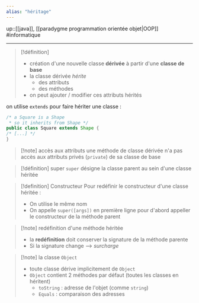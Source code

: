 ```yaml
---
alias: "héritage"
---
```

up::[[java]], [[paradygme programmation orientée objet|OOP]]
#informatique

----


> [!définition]
>  - création d'une nouvelle classe **dérivée** à partir d'une **classe de base**
>  - la classe dérivée _hérite_
>      - des attributs
>      - des méthodes
>  - on peut ajouter / modifier ces attributs hérités

on utilise `extends` pour faire hériter une classe :
```java
/* a Square is a Shape 
 * so it inherits from Shape */
public class Square extends Shape {
/* [...] */
}
```

> [!note] accès aux attributs
> une méthode de classe dérivée n'a pas accès aux attributs privés (`private`) de sa classe de base

> [!définition] super
> `super` désigne la classe parent au sein d'une classe héritée

> [!definition] Constructeur 
> Pour redéfinir le constructeur d'une classe héritée :
>  - On utilise le même nom
>  - On appelle `super([args])` en première ligne pour d'abord appeller le constructeur de la méthode parent

> [!note] redéfinition d'une méthode héritée
>  - la **redéfinition** doit conserver la signature de la méthode parente
>  - Si la signature change --> _surcharge_

> [!note] la classe `Object`
>  - toute classe dérive implicitement de `Object`
>  - `Object` contient 2 méthodes par défaut (toutes les classes en héritent)
>      - `toString` : adresse de l'objet (comme `string`)
>      - `Equals` : comparaison des adresses

